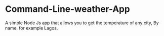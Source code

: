 # Command-Line-weather-App

  A simple Node Js app that allows you to get the temperature of any city, By name. for example Lagos.
  
